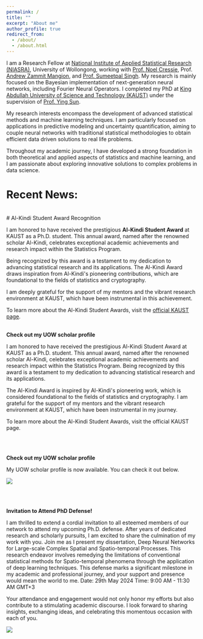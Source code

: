 ```yaml
---
permalink: /
title: ""
excerpt: "About me"
author_profile: true
redirect_from: 
  - /about/
  - /about.html
---
```



I am a Research Fellow at [National Institute of Applied Statistical Research (NIASRA)](https://www.uow.edu.au/niasra/), University of Wollongong, working with [Prof. Noel Cressie](https://scholars.uow.edu.au/noel-cressie), Prof. [Andrew Zammit Mangion](https://scholars.uow.edu.au/andrew-zammit-mangion), and [Prof. Sumeetpal Singh](https://scholars.uow.edu.au/sumeetpal-singh). My research is mainly focused on the Bayesian implementation of next-generation neural networks, including Fourier Neural Operators. I completed my PhD at [King Abdullah University of Science and Technology (KAUST)](https://cemse.kaust.edu.sa/stat) under the supervision of [Prof. Ying Sun](https://www.kaust.edu.sa/en/study/faculty/ying-sun).

My research interests encompass the development of advanced statistical methods and machine learning techniques. I am particularly focused on applications in predictive modeling and uncertainty quantification, aiming to couple neural networks with traditional statistical methodologies to obtain efficient data driven solutions to real life problems.

Throughout my academic journey, I have developed a strong foundation in both theoretical and applied aspects of statistics and machine learning, and I am passionate about exploring innovative solutions to complex problems in data science.

Recent News:
===

<br>
# Al-Kindi Student Award Recognition  

I am honored to have received the prestigious **Al-Kindi Student Award** at KAUST as a Ph.D. student. This annual award, named after the renowned scholar Al-Kindi, celebrates exceptional academic achievements and research impact within the Statistics Program.  

Being recognized by this award is a testament to my dedication to advancing statistical research and its applications. The Al-Kindi Award draws inspiration from Al-Kindi's pioneering contributions, which are foundational to the fields of statistics and cryptography.  

I am deeply grateful for the support of my mentors and the vibrant research environment at KAUST, which have been instrumental in this achievement.  

To learn more about the Al-Kindi Student Awards, visit the [official KAUST page](https://stat.kaust.edu.sa/al-kindi-student-awards).
<br>
<br>

**Check out my UOW scholar profile**

I am honored to have received the prestigious Al-Kindi Student Award at KAUST as a Ph.D. student. This annual award, named after the renowned scholar Al-Kindi, celebrates exceptional academic achievements and research impact within the Statistics Program. Being recognized by this award is a testament to my dedication to advancing statistical research and its applications.

The Al-Kindi Award is inspired by Al-Kindi's pioneering work, which is considered foundational to the fields of statistics and cryptography. I am grateful for the support of my mentors and the vibrant research environment at KAUST, which have been instrumental in my journey.

To learn more about the Al-Kindi Student Awards, visit the official KAUST page.

<br>
<br>

**Check out my UOW scholar profile**

My UOW scholar profile is now available. You can check it out below.

[<img src="images/uow_scholar.png">](https://scholars.uow.edu.au/pratik-nag)


<br>
<br>

**Invitation to Attend PhD Defense!**

I am thrilled to extend a cordial invitation to all esteemed members of our network to attend my upcoming Ph.D. defense. After years of dedicated research and scholarly pursuits, I am excited to share the culmination of my work with you.
Join me as I present my dissertation, Deep Neural Networks for Large-scale Complex Spatial and Spatio-temporal Processes. This research endeavor involves remedying the limitations of conventional statistical methods for Spatio-temporal phenomena through the application of deep learning techniques. This defense marks a significant milestone in my academic and professional journey, and your support and presence would mean the world to me.
Date: 29th May 2024
Time: 9:00 AM - 11:30 AM GMT+3

Your attendance and engagement would not only honor my efforts but also contribute to a stimulating academic discourse. I look forward to sharing insights, exchanging ideas, and celebrating this momentous occasion with each of you.

[<img src="images/PhD_defence.png">](https://cemse.kaust.edu.sa/people/person/pratik-nag)
